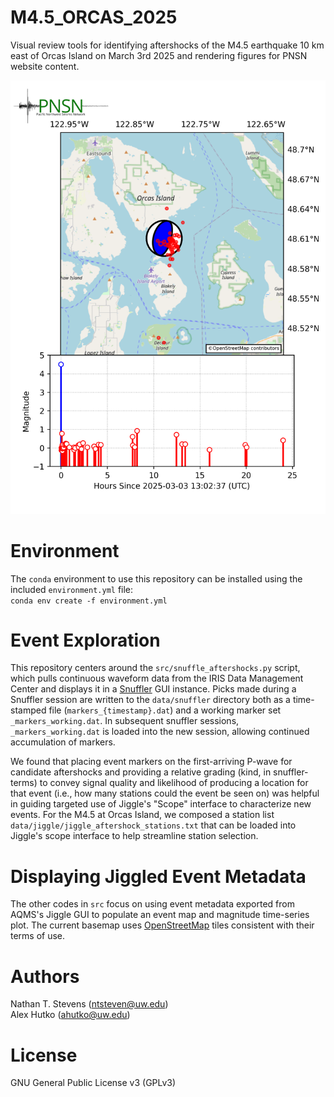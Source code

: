 # M4.5_ORCAS_2025  
Visual review tools for identifying aftershocks of the M4.5 earthquake 10 km east of Orcas Island on March 3rd 2025
and rendering figures for PNSN website content.  

![image](figures/Aftershock_Timeseries_2025-03-04%2013:48:40.451030_250dpi.png)

# Environment
The `conda` environment to use this repository can be installed using the included `environment.yml` file:  
```conda env create -f environment.yml```

# Event Exploration  
This repository centers around the `src/snuffle_aftershocks.py` script, which pulls continuous
waveform data from the IRIS Data Management Center and displays it in a [Snuffler](https://pyrocko.org/docs/current/apps/snuffler/tutorial.html)
GUI instance. Picks made during a Snuffler session are written to the `data/snuffler` directory both
as a time-stamped file (`markers_{timestamp}.dat`) and a working marker set `_markers_working.dat`.
In subsequent snuffler sessions, `_markers_working.dat` is loaded into the new session, allowing
continued accumulation of markers.  

We found that placing event markers on the first-arriving P-wave for candidate aftershocks and providing
a relative grading (kind, in snuffler-terms) to convey signal quality and likelihood of producing a location
for that event (i.e., how many stations could the event be seen on) was helpful in guiding targeted use
of Jiggle's "Scope" interface to characterize new events. For the M4.5 at Orcas Island, we composed a
station list `data/jiggle/jiggle_aftershock_stations.txt` that can be loaded into Jiggle's scope interface
to help streamline station selection.

# Displaying Jiggled Event Metadata  
The other codes in `src` focus on using event metadata exported from AQMS's Jiggle GUI
to populate an event map and magnitude time-series plot. The current basemap
uses [OpenStreetMap](https://www.openstreetmap.org/#map=5/38.01/-95.84) tiles consistent
with their terms of use.

# Authors
Nathan T. Stevens (ntsteven@uw.edu)  
Alex Hutko (ahutko@uw.edu)  

# License
GNU General Public License v3 (GPLv3)